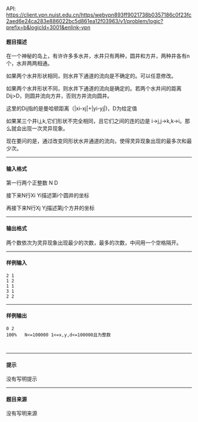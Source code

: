 API: https://client.vpn.nuist.edu.cn/https/webvpn893ff9021738b0357186c0f23fc2aed6e24ca283e886022bc5d861ea12f03963/v1/problem/logic?prefix=b&logicId=3001&enlink-vpn

#### 题目描述

在一个神秘的岛上，有许许多多水井，水井只有两种，圆井和方井，两种井各有n个，水井两两相通。

如果两个水井形状相同，则水井下通道的流向是不确定的。可以任意修改。

如果两个水井形状不同，则水井下通道的流向是确定的。若两个水井间的距离Dij>D，则圆井流向方井，否则方井流向圆井。

这里的Dij指的是曼哈顿距离（|xi-xj|+|yi-yj|)，D为给定值

如果某三个井i,j,k,它们形状不完全相同，且它们之间的连的边是 i→j,j→k,k→i。那么就会出现一次灵异现象。

现在要问的是，通过改变同形状水井通道的流向，使得灵异现象出现的最多次和最少次。

---

#### 输入格式

第一行两个正整数 N D

接下来N行Xi Yi描述第i个圆井的坐标

再接下来N行Xj Yj描述第j个方井的坐标

---

#### 输出格式

两个数依次为灵异现象出现最少的次数，最多的次数，中间用一个空格隔开。

---

#### 样例输入
```
2 1
1 2
1 1
3 1
2 2    

```

---

#### 样例输出
```
0 2
100%   N<=100000 1<=x,y,d<=100000且为整数
 
 
```

---

#### 提示

没有写明提示

---

#### 题目来源

没有写明来源